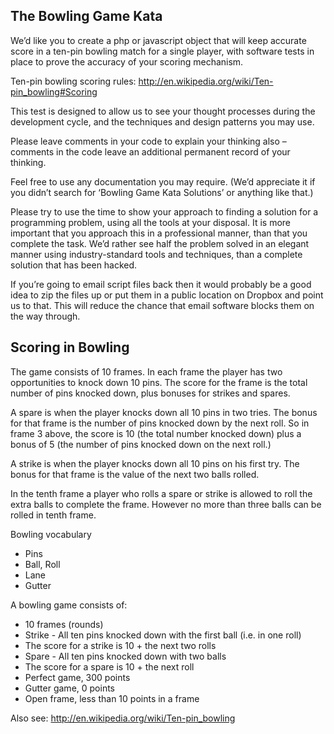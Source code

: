 The Bowling Game Kata
---------------------

We’d like you to create a php or javascript object that will keep accurate score in a ten-pin bowling match for a single player, with software tests in place to prove the accuracy of your scoring mechanism.

Ten-pin bowling scoring rules: http://en.wikipedia.org/wiki/Ten-pin_bowling#Scoring 

This test is designed to allow us to see your thought processes during the development cycle, and the techniques and design patterns you may use.

Please leave comments in your code to explain your thinking also – comments in the code leave an additional permanent record of your thinking.

Feel free to use any documentation you may require. (We’d appreciate it if you didn’t search for ‘Bowling Game Kata Solutions’ or anything like that.)

Please try to use the time to show your approach to finding a solution for a programming problem, using all the tools at your disposal. It is more important that you approach this in a professional manner, than that you complete the task. We’d rather see half the problem solved in an elegant manner using industry-standard tools and techniques, than a complete solution that has been hacked.

If you’re going to email script files back then it would probably be a good idea to zip the files up or put them in a public location on Dropbox and point us to that. This will reduce the chance that email software blocks them on the way through. 

Scoring in Bowling
------------------

The game consists of 10 frames. In each frame the player has two opportunities to knock down 10 pins. The score for the frame is the total number of pins knocked down, plus bonuses for strikes and spares.

A spare is when the player knocks down all 10 pins in two tries. The bonus for that frame is the number of pins knocked down by the next roll. So in frame 3 above, the score is 10 (the total number knocked down) plus a bonus of 5 (the number of pins knocked down on the next roll.)

A strike is when the player knocks down all 10 pins on his first try. The bonus for that frame is the value of the next two balls rolled.

In the tenth frame a player who rolls a spare or strike is allowed to roll the extra balls to complete the frame. However no more than three balls can be rolled in tenth frame.

Bowling vocabulary 
 
 * Pins 
 * Ball, Roll 
 * Lane 
 * Gutter 

A bowling game consists of: 

 * 10 frames (rounds) 
 * Strike - All ten pins knocked down with the first ball (i.e. in one roll)
 * The score for a strike is 10 + the next two rolls
 * Spare - All ten pins knocked down with two balls 
 * The score for a spare is 10 + the next roll
 * Perfect game, 300 points 
 * Gutter game, 0 points
 * Open frame, less than 10 points in a frame

Also see: http://en.wikipedia.org/wiki/Ten-pin_bowling

